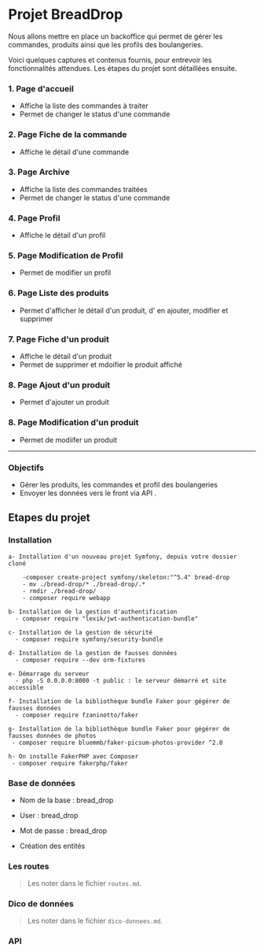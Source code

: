 # Projet BreadDrop

Nous allons mettre en place un backoffice qui permet de gérer les commandes, produits ainsi que les profils des boulangeries.

Voici quelques captures et contenus fournis, pour entrevoir les fonctionnalités attendues. Les étapes du projet sont détaillées ensuite.

### 1. Page d'accueil

- Affiche la liste des commandes à traiter
- Permet de changer le status d'une commande

### 2. Page Fiche de la commande

- Affiche le détail d'une commande

### 3. Page Archive

- Affiche la liste des commandes traitées
- Permet de changer le status d'une commande

### 4. Page Profil

- Affiche le détail d'un profil

### 5. Page Modification de Profil

- Permet de modifier un profil

### 6. Page Liste des produits

- Permet d'afficher le détail d'un produit, d' en ajouter, modifier et supprimer 

### 7. Page Fiche d'un produit

- Affiche le détail d'un produit
- Permet de supprimer et mdoifier le produit affiché

### 8. Page Ajout d'un produit

- Permet d'ajouter un produit

### 8. Page Modification d'un produit

- Permet de modiifer un produit

---

### Objectifs

  - Gérer les produits, les commandes et profil des boulangeries
  - Envoyer les données vers le front via API .

## Etapes du projet

### Installation

    a- Installation d'un nouveau projet Symfony, depuis votre dossier cloné

        -composer create-project symfony/skeleton:"^5.4" bread-drop
        - mv ./bread-drop/* ./bread-drop/.* 
        - rmdir ./bread-drop/
        - composer require webapp

    b- Installation de la gestion d'authentification
      - composer require "lexik/jwt-authentication-bundle"
    
    c- Installation de la gestion de sécurité
      - composer require symfony/security-bundle

    d- Installation de la gestion de fausses données
      - composer require --dev orm-fixtures

    e- Démarrage du serveur
      - php -S 0.0.0.0:8000 -t public : le serveur démarré et site accessible

    f- Installation de la bibliothèque bundle Faker pour gégérer de fausses données
      - composer require fzaninotto/faker

    g- Installation de la bibliothèque bundle Faker pour gégérer de fausses données de photos
     - composer require bluemmb/faker-picsum-photos-provider ^2.0

    h- On installe FakerPHP avec Composer
     - composer require fakerphp/faker


### Base de données

   - Nom de la base : bread_drop
   - User : bread_drop
   - Mot de passe : bread_drop

   - Création des entités

### Les routes

> Les noter dans le fichier `routes.md`.

### Dico de données
> Les noter dans le fichier `dico-donnees.md`.

### API


